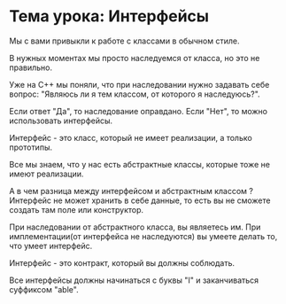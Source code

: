 # Тема урока: Интерфейсы

Мы с вами привыкли к работе с классами в обычном стиле.

В нужных моментах мы просто наследуемся от класса, но это не правильно.

Уже на С++ мы поняли, что при наследовании нужно задавать себе вопрос: "Являюсь ли я тем классом, от которого я наследуюсь?". 

Если ответ "Да", то наследование оправдано. Если "Нет", то можно использовать интерфейсы.

Интерфейс - это класс, который не имеет реализации, а только прототипы. 

Все мы знаем, что у нас есть абстрактные классы, которые тоже не имеют реализации.

А в чем разница между интерфейсом и абстрактным классом ?
Интерфейс не может хранить в себе данные, то есть вы не сможете создать там поле или 
конструктор.

При наследовании от абстрактного класса, вы являетесь им.
При имплементации(от интерфейса не наследуются) вы умеете делать то, что умеет интерфейс.

Интерфейс - это контракт, который вы должны соблюдать.

Все интерфейсы должны начинаться с буквы "I" и заканчиваться суффиксом "able".




 
